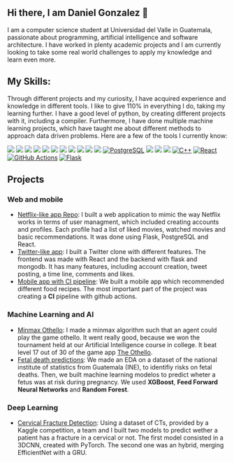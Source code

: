 ## Hi there, I am Daniel Gonzalez 👋
I am a computer science student at Universidad del Valle in Guatemala, passionate about programming, artificial intelligence and software architecture. I have worked in plenty
academic projects and I am currently looking to take some real world challenges to apply my knowledge and learn even more.

<h2>My Skills:</h2>

Through different projects and my curiosity, I have acquired experience and knowledge in different tools. I like to give 110% in everything I do, taking my learning further.
I have a good level of python, by creating different projects with it, including a compiler. Furthermore, I have done multiple machine learning projects, which have taught me
about different methods to approach data driven problems. Here are a few of the tools I currently know:

[![](https://img.shields.io/badge/Python-FFD43B?style=for-the-badge&logo=python&logoColor=darkgreen)](https://www.python.org)  [![](https://img.shields.io/badge/scikit_learn-F7931E?style=for-the-badge&logo=scikit-learn&logoColor=white)](https://scikit-learn.org/stable/) [![](https://img.shields.io/badge/SciPy-654FF0?style=for-the-badge&logo=SciPy&logoColor=white)](https://www.scipy.org) [![](https://img.shields.io/badge/Numpy-777BB4?style=for-the-badge&logo=numpy&logoColor=white)](https://numpy.org) [![](https://img.shields.io/badge/Pandas-2C2D72?style=for-the-badge&logo=pandas&logoColor=white)](https://pandas.pydata.org)  [![](https://img.shields.io/badge/Plotly-239120?style=for-the-badge&logo=plotly&logoColor=white)](https://plotly.com)   [![](https://img.shields.io/badge/PyTorch-EE4C2C?style=for-the-badge&logo=PyTorch&logoColor=white)](https://pytorch.org) [<img src = "https://img.shields.io/badge/MongoDB-4EA94B?style=for-the-badge&logo=mongodb&logoColor=white"/>](https://www.mongodb.com/) [![](https://img.shields.io/badge/R-276DC3?style=for-the-badge&logo=r&logoColor=white)](https://www.r-project.org) [![](https://img.shields.io/badge/json-5E5C5C?style=for-the-badge&logo=json&logoColor=white)](https://www.json.org/json-en.html) [![](https://img.shields.io/badge/C-00599C?style=for-the-badge&logo=c&logoColor=white)](https://www.cprogramming.com) [![PostgreSQL](https://img.shields.io/badge/PostgreSQL-336791?style=for-the-badge&logo=postgresql&logoColor=white)](https://www.postgresql.org)
 [![](https://img.shields.io/badge/PowerBI-F2C811?style=for-the-badge&logo=Power%20BI&logoColor=white)](https://powerbi.microsoft.com/en-us/) [![](https://img.shields.io/badge/Colab-F9AB00?style=for-the-badge&logo=googlecolab&color=525252)](https://colab.research.google.com)  [![](https://img.shields.io/badge/Java-ED8B00?style=for-the-badge&logo=java&logoColor=white)](https://www.java.com/en/) [![C++](https://img.shields.io/badge/C++-00599C?style=for-the-badge&logo=c%2B%2B&logoColor=white)](https://en.wikipedia.org/wiki/C%2B%2B) [![React](https://img.shields.io/badge/React-61DAFB?style=for-the-badge&logo=react&logoColor=white)](https://reactjs.org/) [![GitHub Actions](https://img.shields.io/badge/GitHub%20Actions-2088FF?style=for-the-badge&logo=github-actions&logoColor=white)](https://github.com/features/actions) [![Flask](https://img.shields.io/badge/Flask-000000?style=for-the-badge&logo=flask&logoColor=white)](https://flask.palletsprojects.com/)


<h2>Projects</h2>

<h3>Web and mobile</h3>

- [Netflix-like app Repo](https://github.com/Daniel14gonc/api-streaming.git): I built a web application to mimic the way Netflix works in terms of user managment, which included creating accounts and profiles.
  Each profile had a list of liked movies, watched movies and basic recommendations. It was done using Flask, PostgreSQL and React.
- [Twitter-like app](https://github.com/Daniel14gonc/Proyecto1_BD2_API.git): I built a Twitter clone with different features. The frontend was made with React and the backend with flask and mongodb. It has many features, including account creation, tweet
  posting, a time line, comments and likes.
- [Mobile app with CI pipeline](https://github.com/Daniel14gonc/DinnersReady-Api): We built a mobile app which recommended different food recipes. The most important
  part of the project was creating a **CI** pipeline with github actions.

<h3>Machine Learning and AI</h3>

- [Minmax Othello](https://github.com/Aristondo01/Reversi_IA.git): I made a minmax algorithm such that an agent could play the game othello. It went really good, because we 
  won the tournament held at our Artificial Intelligence course in college.
  It beat level 17 out of 30 of the game app [The Othello](https://play.google.com/store/apps/details?id=jp.co.unbalance.android.othello_free&hl=en_US).
- [Fetal death predictions](https://github.com/Daniel14gonc/Proyecto_MD.git): We made an EDA on a dataset of the national institute of statistics from Guatemala (INE), to identifiy risks on fetal deaths. Then, we built machine
  learning modelos to predict wheter a fetus was at risk during pregnancy. We used **XGBoost**, **Feed Forward Neural Networks** and **Random Forest**.

<h3>Deep Learning</h3>

- [Cervical Fracture Detection](https://github.com/Daniel14gonc/Proyecto2_DS/tree/limpieza): Using a dataset of CTs, provided by a Kaggle competition, a team and I built two models to predict wether a patient has a fracture in a cervical or not. The first model consisted in a 3DCNN, created with PyTorch. The second one was an hybrid, merging EfficientNet with a GRU.

